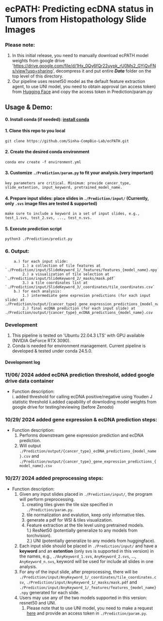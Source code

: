 
# ecPATH: Predicting ecDNA status in Tumors from Histopathology Slide Images

### Please note:
1. In this initial release, you need to manually download ecPATH model weights from google drive 'https://drive.google.com/file/d/1Hx_0Qy6fQr22uypk_rU0Ms2_GYjQvFNs/view?usp=sharing', decompress it and put entire ***Data*** folder on the top level of this directory.
2. Our pipeline uses resnet50 model as the default feature extraction agent, to use UNI model, you need to obtain approval (an access token) from [Hugging Face](https://huggingface.co/MahmoodLab/UNI) and copy the access token in Prediction/param.py

## Usage & Demo:  
#### 0. Install conda (if needed): [install conda](https://docs.conda.io/projects/conda/en/latest/user-guide/install/index.html)
#### 1. Clone this repo to you local
    git clone https://github.com/Sinha-CompBio-Lab/ecPATH.git
#### 2. Create the desired conda environment
    conda env create -f environment.yml
#### 3. Customize `./Prediction/param.py` to fit your analysis.(very important)
    key parameters are critical. Minimum: provide cancer_type, slide_extention, input_keyword, pretrained_model_name.
#### 4. Prepare input slides: place slides in `./Prediction/input/` (Currently, only `.svs` image files are tested & supported)
    make sure to include a keyword in a set of input slides, e.g., test_1.svs, test_2.svs, ..., test_n.svs.
#### 5. Execute prediction script
    python3 ./Prediction/predict.py
### 6. Output:
        a.) for each input slide:
            1.) a collection of tile features at `./Prediction/input/SlideKeyword_1/_features/features_{model_name}.npy` 
            2.) a visualization of tile selection at `./Prediction/input/SlideKeyword_2/_masks/mask.pdf`
            3.) a tile coordinates list at `./Prediction/input/SlideKeyword_3/_coordinates/tile_coordinates.csv`
        b.) for each analysis:
            1.) intermediate gene expresion predictions (for each input slide) at ./Prediction/output/{cancer_type}_gene_expression_predictions_{model_name}.csv
            2.) final ecDNA prediction (for each input slide) at ./Prediction/output/{cancer_type}_ecDNA_predictions_{model_name}.csv
        
### Development
1. This pipeline is tested on 'Ubuntu 22.04.3 LTS' with GPU available (NVIDIA GeForce RTX 3090).
2. Conda is needed for environment management. Current pipeline is developed & tested under conda 24.5.0.

#### Development log
### 11/06/ 2024 added ecDNA prediction threshold, added google drive data container 
- Function description:<br />
    i. added threshold for calling ecDNA positive/negative using Youden J statistic threshold
    ii.added capability of downloding model weights from google drive for testing/reviewing (before Zenodo)

### 10/29/ 2024 added gene expression & ecDNA prediction steps: 
- Function description:<br />
    1. Performs downstream gene expression prediction and ecDNA prediction.
    2. Will output `./Prediction/output/{cancer_type}_ecDNA_predictions_{model_name}.csv` and `./Prediction/output/{cancer_type}_gene_expression_predictions_{model_name}.csv`

### 10/27/ 2024 added preprocessing steps: 
- Function description:<br />
    1. Given any input slides placed in `./Prediction/input/`, the program will perform preprocessing.  
        1. creating tiles given the tile size specified in `./Prediction/param.py`.  
        2. tile normalization and evalution, keep only informative tiles. 
        3. generate a pdf for WSI & tiles visualization.  
        4. Feature extraction at the tile level using pretrained models.  
            1.) ResNet50 (potentially generalize to any models from torchvision).  
            2.) UNI (potentially generalize to any models from huggingface).  
    2. Each input slide should be placed in `./Prediction/input/` and have a **keyword** and an **extention** (only svs is supported in this version) in the names, e.g., `./AnyKeyword_1.svs`, `AnyKeyword_2.svs`, ..., `AnyKeyword_n.svs`, keyword will be used for include all slides in one analysis.
    3. For any of the input slide, after preprocessing, there will be `./Prediction/input/AnyKeyword_1/_coordinates/tile_coordinates.csv`, `./Prediction/input/AnyKeyword_1/_masks/mask.pdf` and `./Prediction/input/AnyKeyword_1/_features/features_{model_name}.npy` generated for each slide.
    4. Users may use any of the two models supported in this version: resnet50 and UNI.
        1. Please note that to use UNI model, you need to make a request [here](https://huggingface.co/MahmoodLab/UNI) and provide an access token in `./Prediction/param.py`.